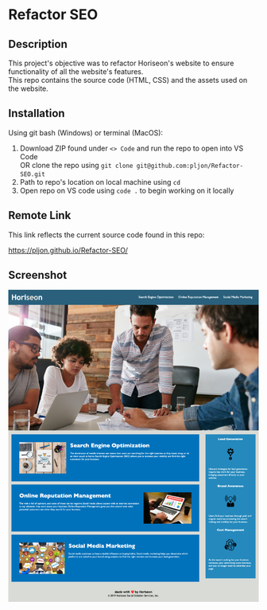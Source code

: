 # Refactor SEO

## Description

This project's objective was to refactor Horiseon's website to ensure functionality of all the website's features. <br />
This repo contains the source code (HTML, CSS) and the assets used on the website.

## Installation

Using git bash (Windows) or terminal (MacOS):

1. Download ZIP found under `<> Code` and run the repo to open into VS Code <br />
OR clone the repo using `git clone git@github.com:pljon/Refactor-SEO.git`
2. Path to repo's location on local machine using `cd`
3. Open repo on VS code using `code .` to begin working on it locally

## Remote Link

This link reflects the current source code found in this repo:

https://pljon.github.io/Refactor-SEO/

## Screenshot

![website screenshot](https://raw.githubusercontent.com/pljon/Refactor-SEO/main/assets/images/horiseon-webpage-capture.jpg)